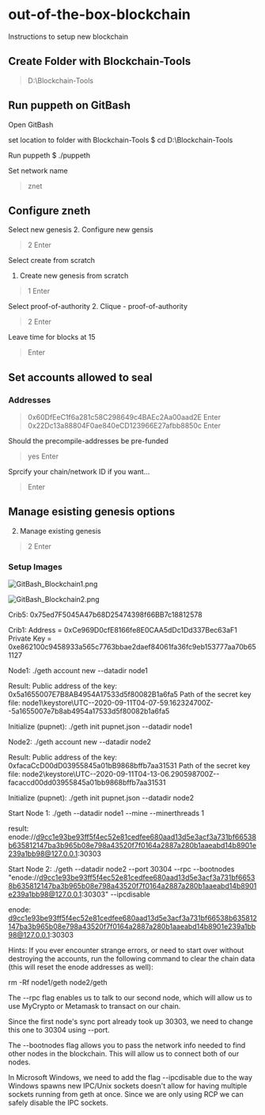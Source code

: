 # out-of-the-box-blockchain
Instructions to setup new blockchain

## Create Folder with Blockchain-Tools

> D:\Blockchain-Tools

## Run puppeth on GitBash

Open GitBash

set location to folder with Blockchain-Tools
$ cd D:\Blockchain-Tools

Run puppeth
$ ./puppeth

Set network name
> znet

## Configure zneth

Select new genesis
2. Configure new gensis
> 2
> Enter

Select create from scratch
1. Create new genesis from scratch
> 1
> Enter

Select proof-of-authority
2. Clique - proof-of-authority
> 2
> Enter

Leave time for blocks at 15
>
> Enter

## Set accounts allowed to seal

### Addresses
> 0x60DfEeC1f6a281c58C298649c4BAEc2Aa00aad2E
> Enter
> 0x22Dc13a88804F0ae840eCD123966E27afbb8850c
> Enter

Should the precompile-addresses be pre-funded
> yes
> Enter

Sprcify your chain/network ID if you want...
>
> Enter

## Manage esisting genesis options
2. Manage existing genesis
> 2
> Enter

### Setup Images

![GitBash_Blockchain1.png](images/GitBash_Blockchain1.png)

![GitBash_Blockchain2.png](images/GitBash_Blockchain2.png)



Crib5:
0x75ed7F5045A47b68D25474398f66BB7c18812578

Crib1:
Address = 0xCe969D0cfE8166fe8E0CAA5dDc1Dd337Bec63aF1
Private Key = 0xe862100c9458933a565c7763bbae2daef84061fa36fc9eb153777aa70b651127

Node1:
./geth account new --datadir node1

Result:
Public address of the key:   0x5a1655007E7B8AB4954A17533d5f80082B1a6fa5
Path of the secret key file: node1\keystore\UTC--2020-09-11T04-07-59.162324700Z--5a1655007e7b8ab4954a17533d5f80082b1a6fa5

Initialize (pupnet):
./geth init pupnet.json --datadir node1


Node2:
./geth account new --datadir node2

Result:
Public address of the key:   0xfacaCcD00dD03955845a01bB9868bffb7aa31531
Path of the secret key file: node2\keystore\UTC--2020-09-11T04-13-06.290598700Z--facaccd00dd03955845a01bb9868bffb7aa31531

Initialize (pupnet):
./geth init pupnet.json --datadir node2

Start Node 1:
./geth --datadir node1 --mine --minerthreads 1

result:
enode://d9cc1e93be93ff5f4ec52e81cedfee680aad13d5e3acf3a731bf66538b635812147ba3b965b08e798a43520f7f0164a2887a280b1aaeabd14b8901e239a1bb98@127.0.0.1:30303

Start Node 2:
./geth --datadir node2 --port 30304 --rpc --bootnodes "enode://d9cc1e93be93ff5f4ec52e81cedfee680aad13d5e3acf3a731bf66538b635812147ba3b965b08e798a43520f7f0164a2887a280b1aaeabd14b8901e239a1bb98@127.0.0.1:30303" --ipcdisable

enode:
d9cc1e93be93ff5f4ec52e81cedfee680aad13d5e3acf3a731bf66538b635812147ba3b965b08e798a43520f7f0164a2887a280b1aaeabd14b8901e239a1bb98@127.0.0.1:30303

Hints:
If you ever encounter strange errors, or need to start over without destroying the accounts, run the following command to clear the chain data (this will reset the enode addresses as well):

rm -Rf node1/geth node2/geth

The --rpc flag enables us to talk to our second node, which will allow us to use MyCrypto or Metamask to transact on our chain.

Since the first node's sync port already took up 30303, we need to change this one to 30304 using --port.

The --bootnodes flag allows you to pass the network info needed to find other nodes in the blockchain. This will allow us to connect both of our nodes.

In Microsoft Windows, we need to add the flag --ipcdisable due to the way Windows spawns new IPC/Unix sockets doesn't allow for having multiple sockets running from geth at once. Since we are only using RCP we can safely disable the IPC sockets.
